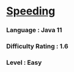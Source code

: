 # [Speeding](https://open.kattis.com/contests/axzqfc/problems/speeding)

### Language : Java 11

### Difficulty Rating : 1.6

### Level : Easy
